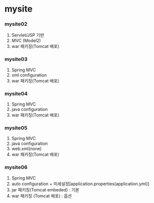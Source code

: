 # mysite

### mysite02
1.	Servlet/JSP 기반
2.	MVC (Model2)
3.	war 패키징(Tomcat 배포)

### mysite03
1.	Spring MVC	
2.	xml configuration
3.	war 패키징(Tomcat 배포)

### mysite04
1.	Spring MVC
2.	java configuration
3.	war 패키징(Tomcat 배포)
	
### mysite05
1.	Spring MVC
2.	java configuration
3.	web.xml(none)
4.	war 패키징(Tomcat 배포)

### mysite06
1.	Spring MVC
2.	auto configuration + 미세설정[application.properties(application.yml)]
3.	jar 패키징(Tomcat embeded) : 기본
4.	war 패키징 (Tomcat 배포) : 옵션

